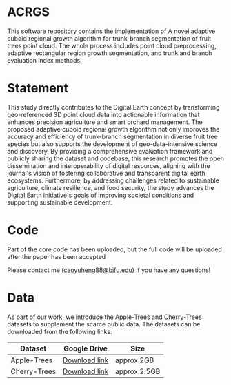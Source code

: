 # ACRGS
This software repository contains the implementation of A novel adaptive cuboid regional growth algorithm for trunk-branch segmentation of fruit trees point cloud. The whole process includes point cloud preprocessing, adaptive rectangular region growth segmentation, and trunk and branch evaluation index methods.


# Statement
This study directly contributes to the Digital Earth concept by transforming geo-referenced 3D point cloud data into actionable information that enhances precision agriculture and smart orchard management. The proposed adaptive cuboid regional growth algorithm not only improves the accuracy and efficiency of trunk-branch segmentation in diverse fruit tree species but also supports the development of geo-data-intensive science and discovery. By providing a comprehensive evaluation framework and publicly sharing the dataset and codebase, this research promotes the open dissemination and interoperability of digital resources, aligning with the journal's vision of fostering collaborative and transparent digital earth ecosystems. Furthermore, by addressing challenges related to sustainable agriculture, climate resilience, and food security, the study advances the Digital Earth initiative's goals of improving societal conditions and supporting sustainable development.

# Code 

Part of the core code has been uploaded, but the full code will be uploaded after the paper has been accepted

Please contact me (caoyuheng88@bjfu.edu) if you have any questions!
# Data
As part of our work, we introduce the Apple-Trees and Cherry-Trees datasets to supplement the scarce public data. The datasets can be downloaded from the following links:

| Dataset | Google Drive | Size |
|---------|---------|---------|
| Apple-Trees	     | [Download link](https://docs.google.com/forms/d/e/1FAIpQLSds0dHGfbS5Jwjnjm4dYRIHr1pl8MO7BvodlLc82Ol5U6mW3w/viewform "悬停显示")     | approx.2GB   |
| Cherry-Trees	   |[Download link](https://docs.google.com/forms/d/e/1FAIpQLSds0dHGfbS5Jwjnjm4dYRIHr1pl8MO7BvodlLc82Ol5U6mW3w/viewform "悬停显示")     | approx.2.5GB  |




